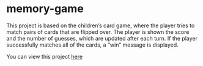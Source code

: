 # memory-game
This project is based on the children’s card game, where the player tries to match pairs of cards that are flipped over. The player is shown the score and the number of guesses, which are updated after each turn. If the player successfully matches all of the cards, a “win” message is displayed. 

You can view this project <a href="http://projects.nowcodethis.com/memory-game/memory.html">here</a>
